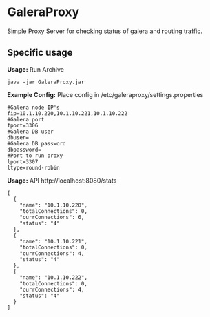 # GaleraProxy
Simple Proxy Server for checking status of galera and routing traffic.

Specific usage
--

__Usage:__ Run Archive

	java -jar GaleraProxy.jar 

__Example Config:__ Place config in /etc/galeraproxy/settings.properties     

    #Galera node IP's
    fip=10.1.10.220,10.1.10.221,10.1.10.222
    #Galera port
    fport=3306
    #Galera DB user
    dbuser=
    #Galera DB password
    dbpassword=
    #Port to run proxy
    lport=3307
    ltype=round-robin

__Usage:__ API http://localhost:8080/stats
    
    [
      {
        "name": "10.1.10.220",
        "totalConnections": 0,
        "currConnections": 6,
        "status": "4"
      },
      {
        "name": "10.1.10.221",
        "totalConnections": 0,
        "currConnections": 4,
        "status": "4"
      },
      {
        "name": "10.1.10.222",
        "totalConnections": 0,
        "currConnections": 4,
        "status": "4"
      }
    ]
